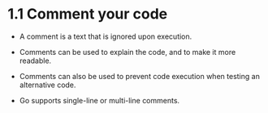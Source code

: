 # 1.1 Comment your code

- A comment is a text that is ignored upon execution.

- Comments can be used to explain the code, and to make it more readable.

- Comments can also be used to prevent code execution when testing an alternative code.

- Go supports single-line or multi-line comments.